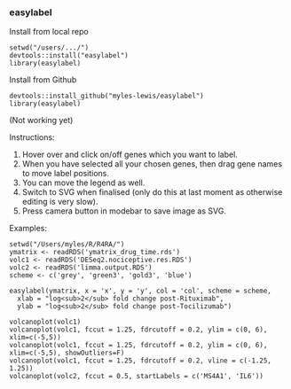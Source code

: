 ### easylabel

Install from local repo
```
setwd("/users/.../")
devtools::install("easylabel")
library(easylabel)
```

Install from Github
```
devtools::install_github("myles-lewis/easylabel")
library(easylabel)
```
(Not working yet)

Instructions:
1. Hover over and click on/off genes which you want to label.
2. When you have selected all your chosen genes, then drag gene names to move label positions.
3. You can move the legend as well.
4. Switch to SVG when finalised (only do this at last moment as otherwise editing is very slow).
5. Press camera button in modebar to save image as SVG.

Examples:

```
setwd("/Users/myles/R/R4RA/")
ymatrix <- readRDS('ymatrix_drug_time.rds')
volc1 <- readRDS('DESeq2.nociceptive.res.RDS')
volc2 <- readRDS('limma.output.RDS')
scheme <- c('grey', 'green3', 'gold3', 'blue')

easylabel(ymatrix, x = 'x', y = 'y', col = 'col', scheme = scheme,
  xlab = "log<sub>2</sub> fold change post-Rituximab",
  ylab = "log<sub>2</sub> fold change post-Tocilizumab")

volcanoplot(volc1)
volcanoplot(volc1, fccut = 1.25, fdrcutoff = 0.2, ylim = c(0, 6), xlim=c(-5,5))
volcanoplot(volc1, fccut = 1.25, fdrcutoff = 0.2, ylim = c(0, 6), xlim=c(-5,5), showOutliers=F)
volcanoplot(volc1, fccut = 1.25, fdrcutoff = 0.2, vline = c(-1.25, 1.25))
volcanoplot(volc2, fccut = 0.5, startLabels = c('MS4A1', 'IL6'))
```
